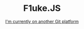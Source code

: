 <h1 align="center">F1uke.JS</h1>

<div align="center">
  
[I'm currently on another Git platform](https://gitlab.com/fluke.jessada.s)
</div>
